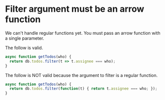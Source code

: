 Filter argument must be an arrow function
=========================================

We can't handle regular functions yet. You must pass an arrow function with a single parameter.

The follow is valid.
```javascript
async function getTodos(who) {
  return db.todos.filter(t => t.assignee === who);
}
```

The follow is NOT valid because the argument to filter is a regular function.
```javascript
async function getTodos(who) {
  return db.todos.filter(function(t) { return t.assignee === who; });
}
```
